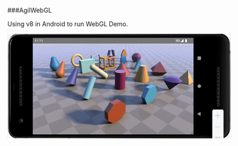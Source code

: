 ###AgilWebGL

Using v8 in Android to run WebGL Demo.

![image](https://github.com/tanpuer/AgilWebGL/blob/master/show.png)